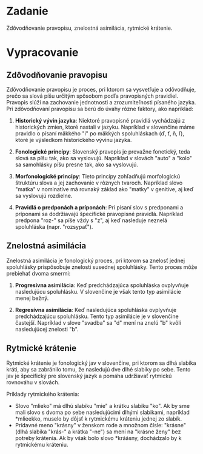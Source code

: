 # Zadanie

Zdôvodňovanie pravopisu, znelostná asimilácia, rytmické krátenie.

# Vypracovanie

## Zdôvodňovanie pravopisu

Zdôvodňovanie pravopisu je proces, pri ktorom sa vysvetľuje a odôvodňuje, prečo sa slová píšu určitým spôsobom podľa pravopisných pravidiel. Pravopis slúži na zachovanie jednotnosti a zrozumiteľnosti písaného jazyka. Pri zdôvodňovaní pravopisu sa berú do úvahy rôzne faktory, ako napríklad:

1. **Historický vývin jazyka**: Niektoré pravopisné pravidlá vychádzajú z historických zmien, ktoré nastali v jazyku. Napríklad v slovenčine máme pravidlo o písaní mäkkého "i" po mäkkých spoluhláskach (ď, ť, ň, ľ), ktoré je výsledkom historického vývinu jazyka.
   
2. **Fonologické princípy**: Slovenský pravopis je prevažne fonetický, teda slová sa píšu tak, ako sa vyslovujú. Napríklad v slovách "auto" a "kolo" sa samohlásky píšu presne tak, ako sa vyslovujú.

3. **Morfonologické princípy**: Tieto princípy zohľadňujú morfologickú štruktúru slova a jej zachovanie v rôznych tvaroch. Napríklad slovo "matka" v nominatíve má rovnaký základ ako "matky" v genitíve, aj keď sa vyslovujú rozdielne.

4. **Pravidlá o predponách a príponách**: Pri písaní slov s predponami a príponami sa dodržiavajú špecifické pravopisné pravidlá. Napríklad predpona "roz-" sa píše vždy s "z", aj keď nasleduje neznelá spoluhláska (napr. "rozsypať").

## Znelostná asimilácia

Znelostná asimilácia je fonologický proces, pri ktorom sa znelosť jednej spoluhlásky prispôsobuje znelosti susednej spoluhlásky. Tento proces môže prebiehať dvoma smermi:

1. **Progresívna asimilácia**: Keď predchádzajúca spoluhláska ovplyvňuje nasledujúcu spoluhlásku. V slovenčine je však tento typ asimilácie menej bežný.

2. **Regresívna asimilácia**: Keď nasledujúca spoluhláska ovplyvňuje predchádzajúcu spoluhlásku. Tento typ asimilácie je v slovenčine častejší. Napríklad v slove "svadba" sa "d" mení na znelú "b" kvôli nasledujúcej znelosti "b".

## Rytmické krátenie

Rytmické krátenie je fonologický jav v slovenčine, pri ktorom sa dlhá slabika kráti, aby sa zabránilo tomu, že nasledujú dve dlhé slabiky po sebe. Tento jav je špecifický pre slovenský jazyk a pomáha udržiavať rytmickú rovnováhu v slovách.

Príklady rytmického krátenia:
- Slovo "mlieko" má dlhú slabiku "mie" a krátku slabiku "ko". Ak by sme mali slovo s dvoma po sebe nasledujúcimi dlhými slabikami, napríklad *mlieekko, muselo by dôjsť k rytmickému kráteniu jednej zo slabík.
- Prídavné meno "krásny" v ženskom rode a množnom čísle: "krásne" (dlhá slabika "krás-" a krátka "-ne") sa mení na "krásne ženy" bez potreby krátenia. Ak by však bolo slovo *kráásny, dochádzalo by k rytmickému kráteniu.